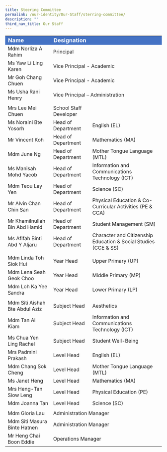 ```yaml
---
title: Steering Committee
permalink: /our-identity/Our-Staff/sterring-committee/
description: ""
third_nav_title: Our Staff
---
```

<table>
<tbody>
  <tr>
		<td style="background-color:rgb(68,114, 196); font-weight: bold; font-size:18px; color:white">Name</td>
    <td colspan = 2 style="background-color:rgb(68,114, 196); font-weight: bold; font-size:18px; color:white">Designation</td>
  </tr>
  <tr>
    <td>Mdm Norliza A Rahim</td>
    <td colspan = 2>Principal</td>
  </tr>
  <tr>
    <td>Ms Yaw Li Ling Karen</td>
    <td colspan = 2>Vice Principal - Academic</td>
  </tr>
  <tr>
    <td>Mr Goh Chang Chuen</td>
    <td colspan = 2>Vice Principal - Academic</td>
  </tr>
  <tr>
    <td> Ms Usha Rani Henry</td>
    <td colspan = 2>Vice Principal – Administration</td>
  </tr>
  <tr>
    <td colspan = 3></td>
  </tr>
  <tr>
    <td>Mrs Lee Mei Chuen</td>
    <td>School Staff Developer</td>
    <td> </td>
  </tr>
  <tr>
    <td>Ms Noraini Bte Yosorh</td>
    <td>Head of Department</td>
    <td>English (EL)</td>
  </tr>
  <tr>
    <td>Mr Vincent Koh</td>
    <td>Head of Department</td>
    <td>Mathematics (MA)</td>
  </tr>
  <tr>
    <td>Mdm June Ng</td>
    <td>Head of Department</td>
    <td>Mother Tongue Language (MTL) </td>
  </tr>
  <tr>
    <td>Ms Manisah Mohd Yacob</td>
    <td>Head of Department </td>
    <td>Information and Communications Technology (ICT) </td>
  </tr>
  <tr>
    <td>Mdm Teou Lay Yen</td>
    <td>Head of Department</td>
    <td>Science (SC)</td>
  </tr>
  <tr>
    <td>Mr Alvin Chan Chin San</td>
    <td>Head of Department</td>
    <td>Physical Education &amp; Co-Curricular Activities (PE &amp; CCA)</td>
  </tr>
  <tr>
    <td>Mr Khamilnullah Bin Abd Hamid</td>
    <td>Head of Department</td>
    <td>Student Management (SM)</td>
  </tr>
  <tr>
    <td>Ms Afifah Binti Abd Y Aljaru</td>
    <td>Head of Department</td>
    <td>Character and Citizenship Education &amp; Social Studies (CCE &amp; SS)</td>
  </tr>
  <tr>
    <td colspan = 3></td>
  </tr>
  <tr>
    <td>Mdm Linda Toh Siok Hui</td>
    <td>Year Head</td>
    <td>Upper Primary (UP)</td>
  </tr>
  <tr>
    <td>Mdm Lena Seah Geok Choo</td>
    <td>Year Head</td>
    <td>Middle Primary (MP)</td>
  </tr>
  <tr>
    <td>Mdm Loh Ka Yee Sandra</td>
    <td>Year Head</td>
    <td>Lower Primary (LP)</td>
  </tr>
  <tr>
    <td colspan=3></td>
  </tr>
  <tr>
    <td>Mdm Siti Aishah Bte Abdul Aziz</td>
    <td>Subject Head</td>
    <td>Aesthetics</td>
  </tr>
  <tr>
    <td>Mdm Tan Ai Kiam</td>
    <td>Subject Head</td>
    <td>Information and Communications Technology (ICT)</td>
  </tr>
  <tr>
    <td>Ms Chua Yen Ling Rachel</td>
    <td>Subject Head</td>
    <td>Student Well-Being</td>
  </tr>
  <tr>
    <td>Mrs Padmini Prakash</td>
    <td>Level Head</td>
    <td>English (EL)</td>
  </tr>
  <tr>
    <td>Mdm Chang Sok Cheng</td>
    <td>Level Head</td>
    <td>Mother Tongue Language (MTL)</td>
  </tr>
  <tr>
    <td>Ms Janet Heng </td>
    <td>Level Head </td>
    <td>Mathematics (MA)</td>
  </tr>
  <tr>
    <td>Mrs Heng-Tan Siow Leng</td>
    <td>Level Head</td>
    <td>Physical Education (PE)</td>
  </tr>
  <tr>
    <td>Mdm Joanna Tan</td>
    <td>Level Head</td>
    <td>Science (SC)</td>
  </tr>
  <tr>
    <td colspan=3></td>
  </tr>
  <tr>
    <td>Mdm Gloria Lau</td>
    <td colspan=2>Administration Manager</td>
  </tr>
  <tr>
    <td>Mdm Siti Masura Binte Hatnen</td>
    <td colspan=2>Administration Manager</td>
  </tr>
  <tr>
    <td>Mr Heng Chai Boon Eddie</td>
    <td colspan=3>Operations Manager</td>
  </tr>
</tbody>
</table>